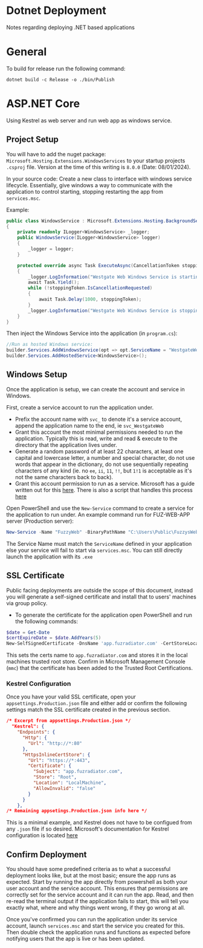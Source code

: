 # Dotnet Deployment

Notes regarding deploying .NET based applications

# General

To build for release run the following command: 

`dotnet build -c Release -o ./bin/Publish`

# ASP.NET Core

Using Kestrel as web server and run web app as windows service.  

## Project Setup

You will have to add the nuget package: `Microsoft.Hosting.Extensions.WindowsServices` to your startup projects `.csproj` file. Version at the time of this writing is `8.0.0` (Date: 08/01/2024).

In your source code: Create a new class to interface with windows service lifecycle. Essentially, give windows a way to communicate with the application to control starting, stopping restarting the app from `services.msc`. 

Example: 

```csharp
public class WindowsService : Microsoft.Extensions.Hosting.BackgroundService
{
    private readonly ILogger<WindowsService> _logger;
    public WindowsService(ILogger<WindowsService> logger)
    {
        _logger = logger;
    }

    protected override async Task ExecuteAsync(CancellationToken stoppingToken)
    {
        _logger.LogInformation("Westgate Web Windows Service is starting");
        await Task.Yield();
        while (!stoppingToken.IsCancellationRequested)
        {
            await Task.Delay(1000, stoppingToken);
        }
        _logger.LogInformation("Westgate Web Windows Service is stopping");
    }
}
```

Then inject the Windows Service into the application (in `program.cs`): 

```csharp
//Run as hosted Windows service: 
builder.Services.AddWindowsService(opt => opt.ServiceName = "WestgateWeb");
builder.Services.AddHostedService<WindowsService>();
```

## Windows Setup

Once the application is setup, we can create the account and service in Windows. 

First, create a service account to run the application under. 
- Prefix the account name with `svc_` to denote it's a service account, append the application name to the end, ie `svc_WestgateWeb`
- Grant this account the most minimal permissions needed to run the application. Typically this is read, write and read & execute to the directory that the application lives under. 
- Generate a random password of at least 22 characters, at least one capital and lowercase letter, a number and special character, do not use words that appear in the dictionary, do not use sequentially repeating characters of any kind (ie. no `ee`, `ii`, `11`, `!!`, but `1!1` is acceptable as it's not the same characters back to back).
- Grant this account permission to run as a service. Microsoft has a guide written out for this [here](https://learn.microsoft.com/en-us/system-center/scom/enable-service-logon?view=sc-om-2022). There is also a script that handles this process [here](../Scripts/GrantLogonAsService.md)

Open PowerShell and use the `New-Service` command to create a service for the application to run under. An example command run for FUZ-WEB-APP server (Production server): 

```ps1
New-Service -Name "FuzzyWeb" -BinaryPathName "C:\Users\Public\FuzzysWebProduction\FuzzyWeb.exe --contentRoot C:\Users\Public\FuzzysWebProduction"  -Credential "FUZ-WEB-APP\svc_FuzzyWeb" -Description "Fuzzy Web application service" -DisplayName "FuzzyWeb" -StartupType Automatic
```

The Service Name must match the `ServiceName` defined in your application else your service will fail to start via `services.msc`. You can still directly launch the application with its `.exe`

## SSL Certificate 

Public facing deployments are outside the scope of this document, instead you will generate a self-signed certificate and install that to users' machines via group policy. 

-	To generate the certificate for the application open PowerShell and run the following commands: 
```ps1
$date = Get-Date
$certExpireDate = $date.AddYears(5)
New-SelfSignedCertificate -DnsName 'app.fuzradiator.com' -CertStoreLocation 'Cert:\LocalMachine\Root' -NotBefore $certExpireDate
```

This sets the certs name to `app.fuzradiator.com` and stores it in the local machines trusted root store. Confirm in Microsoft Management Console (`mmc`) that the certificate has been added to the Trusted Root Certifications. 

### Kestrel Configuration

Once you have your valid SSL certificate, open your `appsettings.Production.json` file and either add or confirm the following settings match the SSL certificate created in the previous section. 

```json
/* Excerpt from appsettings.Production.json */
  "Kestrel": {
    "Endpoints": {
      "Http": {
        "Url": "http://*:80"
      },
      "HttpsInlineCertStore": {
        "Url": "https://*:443",
        "Certificate": {
          "Subject": "app.fuzradiator.com",
          "Store": "Root",
          "Location": "LocalMachine",
          "AllowInvalid": "false"
        }
      }
    },
/* Remaining appsetings.Production.json info here */
```

This is a minimal example, and Kestrel does not have to be configued from any `.json` file if so desired. Microsoft's documentation for Kestrel configuration is located [here](https://learn.microsoft.com/en-us/aspnet/core/fundamentals/servers/kestrel/endpoints?view=aspnetcore-8.0)

## Confirm Deployment

You should have some predefined criteria as to what a successful deployment looks like, but at the most basic; ensure the app runs as expected. Start by running the app directly from powershell as both your user account and the service account. This ensures that permissions are correctly set for the service account and it can run the app. Read, and then re-read the terminal output if the application fails to start, this will tell you exactly what, where and why things went wrong, if they go wrong at all. 

Once you've confirmed you can run the application under its service account, launch `services.msc` and start the service you created for this. Then double check the application runs and functions as expected before notifying users that the app is live or has been updated. 